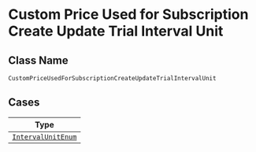 
# Custom Price Used for Subscription Create Update Trial Interval Unit

## Class Name

`CustomPriceUsedForSubscriptionCreateUpdateTrialIntervalUnit`

## Cases

| Type |
|  --- |
| [`IntervalUnitEnum`](../../../doc/models/interval-unit-enum.md) |

